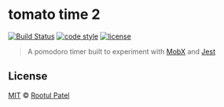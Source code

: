 # tomato time 2

[![Build Status](https://travis-ci.org/rootulp/tomato-time-2.svg?branch=master)](https://travis-ci.org/rootulp/tomato-time-2)
[![code style](https://img.shields.io/badge/code_style-prettier-ff69b4.svg)](https://github.com/prettier/prettier)
[![license](https://img.shields.io/:license-mit-blue.svg)](https://rootulp.mit-license.org)

> A pomodoro timer built to experiment with [MobX](https://mobx.js.org) and [Jest](https://facebook.github.io/jest)

## License

[MIT](https://rootulp.mit-license.org/) © [Rootul Patel](https://rootulp.com)
